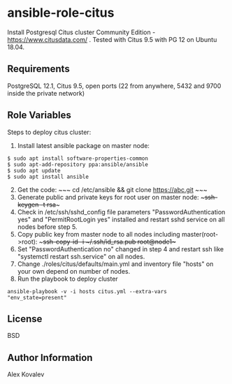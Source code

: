 ansible-role-citus
==================

Install Postgresql Citus cluster Community Edition  - https://www.citusdata.com/ . Tested with Citus 9.5 with PG 12 on Ubuntu 18.04.

Requirements
------------

PostgreSQL 12.1, Citus 9.5, open ports (22 from anywhere, 5432 and 9700 inside the private network) 

Role Variables
--------------

Steps to deploy citus cluster:
1. Install latest ansible package on master node: 
~~~
$ sudo apt install software-properties-common
$ sudo apt-add-repository ppa:ansible/ansible
$ sudo apt update
$ sudo apt install ansible
~~~
2. Get the code: ~~~ cd /etc/ansible && git clone https://abc.git ~~~
3. Generate public and private keys for root user on master node: ~~~ssh-keygen -t rsa~~~
4. Check in /etc/ssh/sshd_config file parameters "PasswordAuthentication yes" and "PermitRootLogin yes" installed and restart sshd service on all nodes before step 5.
5. Copy public key from master node to all nodes including master(root->root): ~~~ssh-copy-id -i ~/.ssh/id_rsa.pub root@node1~~~
6. Set "PasswordAuthentication no" changed in step 4 and restart ssh like "systemctl restart ssh.service" on all nodes.
7. Change ./roles/citus/defaults/main.yml and inventory file "hosts" on your own depend on number of nodes.
8. Run the playbook to deploy cluster
~~~
ansible-playbook -v -i hosts citus.yml --extra-vars "env_state=present"
~~~


License
-------

BSD

Author Information
------------------
Alex Kovalev
